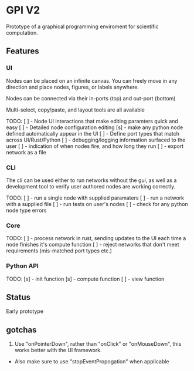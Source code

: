 # GPI V2

Prototype of a graphical programming enviroment for scientific computation.


## Features

### UI
Nodes can be placed on an infinite canvas.
You can freely move in any direction and place nodes, figures, or labels anywhere.

Nodes can be connected via their in-ports (top) and out-port (bottom)

Multi-select, copy/paste, and layout tools are all available

TODO:
[ ] - Node UI interactions that make editing paramters quick and easy
[ ] - Detailed node configuration editing
[s] - make any python node defined automatically appear in the UI
  [ ] - Define port types that match across UI/Rust/Python
[ ] - debugging/logging information surfaced to the user
[ ] - indication of when nodes fire, and how long they run
[ ] - export network as a file

### CLI
The cli can be used either to run networks without the gui,
as well as a development tool to verify user authored nodes
are working correctly.


TODO:
[ ] - run a single node with supplied paramaters
[ ] - run a network with a supplied file
[ ] - run tests on user's nodes
[ ] - check for any python node type errors

### Core

TODO:
[ ] - process network in rust, sending updates to the UI each time a node finishes it's compute function
[ ] - reject networks that don't meet requirements (mis-matched port types etc.)


### Python API

TODO:
[s] - init function
[s] - compute function
[ ] - view function



## Status
Early prototype


## gotchas
1. Use "onPointerDown", rather than "onClick" or "onMouseDown", this works better with the UI framework.
  - Also make sure to use "stopEventPropogation" when applicable

